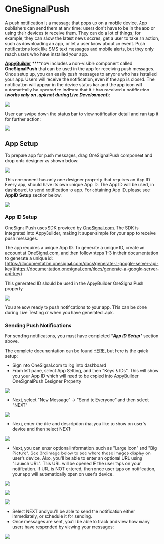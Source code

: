 # OneSignalPush

A push notification is a message that pops up on a mobile device. App publishers can send them at any time; users don't have to be in the app or using their devices to receive them. They can do a lot of things; for example, they can show the latest news scores, get a user to take an action, such as downloading an app, or let a user know about an event. Push notifications look like SMS text messages and mobile alerts, but they only reach users who have installed your app.

[**AppyBuilder**](http://AppyBuilder.com) ****now includes a non-visible component called **OneSignalPush** that can be used in the app for receiving push messages. Once setup up, you can easily push messages to anyone who has installed your app. Users will receive the notification, even if the app is closed. The notification will appear in the device status bar and the app icon will automatically be updated to indicate that it it has received a notification \(_**works only on .apk not during Live Development**_\):

![](../.gitbook/assets/push2.png)

User can swipe down the status bar to view notification detail and can tap it for further action:

![](../.gitbook/assets/push1.png)

## App Setup

To prepare app for push messages, drag OneSignalPush component and drop onto designer as shown below:

![](../.gitbook/assets/push3.png)

This component has only one designer property that requires an App ID. Every app, should have its own unique App ID. The App ID will be used, in dashboard, to send notification to app. For obtaining App ID, please see **AppID Setup** section below.

![](../.gitbook/assets/push4%20%281%29.png)

### App ID Setup

OneSignalPush uses SDK provided by [OneSignal.com](http://onesignal.com). The SDK is integrated into AppyBuilder, making it super-simple for your app to receive push messages.

The app requires a unique App ID. To generate a unique ID, create an account at OneSignal.com, and then follow steps 1-3 in their documentation to generate a unique id: [https://documentation.onesignal.com/docs/generate-a-google-server-api-key](https://documentation.onesignal.com/docs/generate-a-google-server-api-key)

This generated ID should be used in the AppyBuilder OneSignalPush property:

![](../.gitbook/assets/push4.png)

You are now ready to push notifications to your app. This can be done during Live Testing or when you have generated .apk.

### Sending Push Notifications

For sending notifications, you must have completed _**"App ID Setup"**_ section above.

The complete documentation can be found [HERE](https://documentation.onesignal.com/docs/sending-notifications), but here is the quick setup:

* Sign into OneSignal.com to log into dashboard
* From left pane, select App Setting, and then "Keys & IDs". This will show you your App ID which will need to be copied into AppyBuilder OneSignalPush Designer Property

![](../.gitbook/assets/push5.png)

* Next, select "New Message" -&gt; "Send to Everyone" and then select "NEXT"

![](../.gitbook/assets/push6.png)

* Next, enter the title and description that you like to show on user's device and then select NEXT:

![](../.gitbook/assets/push7.png)

* Next, you can enter optional information, such as "Large Icon" and "Big Picture". See 3rd image below to see where these images display on user's device. Also, you'll be able to enter an optional URL using "Launch URL". This URL will be opened IF the user taps on your notification. If URL is NOT entered, then once user taps on notification, your app will automatically open on user's device.

![](../.gitbook/assets/push8.png)

![](../.gitbook/assets/push9.png)

![](../.gitbook/assets/push1%20%281%29.png)

* Select NEXT and you'll be able to send the notification either immediately, or schedule it for sending. 
* Once messages are sent, you'll be able to track and view how many users have responded by viewing your messages:

![](../.gitbook/assets/push10.png)

